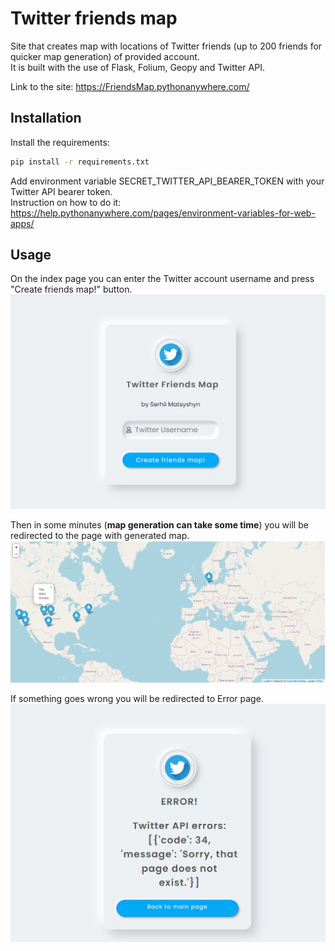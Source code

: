 # Twitter friends map

Site that creates map with locations of Twitter friends (up to 200 friends for quicker map generation) of provided account.  
It is built with the use of Flask, Folium, Geopy and Twitter API.

Link to the site: https://FriendsMap.pythonanywhere.com/
## Installation

Install the requirements:

```bash
pip install -r requirements.txt
```
Add environment variable SECRET_TWITTER_API_BEARER_TOKEN with your Twitter API bearer token.  
Instruction on how to do it: https://help.pythonanywhere.com/pages/environment-variables-for-web-apps/
## Usage

On the index page you can enter the Twitter account username and press "Create friends map!" button.  
![images/img.png](images/img.png)

Then in some minutes (**map generation can take some time**) you will be redirected to the page with generated map.  
![images/img2.png](images/img2.png)

If something goes wrong you will be redirected to Error page.  
![images/img3.png](images/img3.png)

